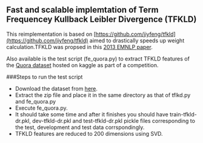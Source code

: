 ## Fast and scalable implemtation of Term Frequencey Kullback Leibler Divergence (TFKLD)

This reimplementation is based on [https://github.com/jiyfeng/tfkld](https://github.com/jiyfeng/tfkld) aimed to drastically speeds up weight calculation.TFKLD was propsed in this [2013 EMNLP paper](http://www.cc.gatech.edu/~jeisenst/papers/ji-emnlp-2013.pdf). 

Also available is the test script (fe_quora.py) to extract TFKLD features of the [Quora dataset](https://www.kaggle.com/c/quora-question-pairs) hosted on kaggle as part of a competition. 

###Steps to run the test script
* Download the dataset from [here](https://www.kaggle.com/c/quora-question-pairs/data).
* Extract the zip file and place it in the same directory as that of tflkd.py and fe_quora.py
* Execute fe_quora.py.
* It should take some time and after it finishes you should have train-tfkld-dr.pkl, dev-tfkld-dr.pkl and test-tfkld-dr.pkl pickle files corresponding to the test, development and test data corrspondingly. 
* TFKLD features are reduced to 200 dimensions using SVD. 